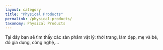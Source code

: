 ```yaml
---
layout: category
title: "Physical Products"
permalink: /physical-products/
taxonomy: Physical Products
---
```


Tại đây bạn sẽ tìm thấy các sản phẩm vật lý: thời trang, làm đẹp, mẹ và bé, đồ gia dụng, công nghệ,...
